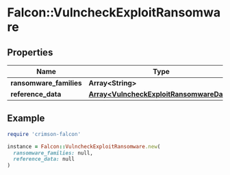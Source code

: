 # Falcon::VulncheckExploitRansomware

## Properties

| Name | Type | Description | Notes |
| ---- | ---- | ----------- | ----- |
| **ransomware_families** | **Array&lt;String&gt;** |  |  |
| **reference_data** | [**Array&lt;VulncheckExploitRansomwareData&gt;**](VulncheckExploitRansomwareData.md) |  |  |

## Example

```ruby
require 'crimson-falcon'

instance = Falcon::VulncheckExploitRansomware.new(
  ransomware_families: null,
  reference_data: null
)
```

